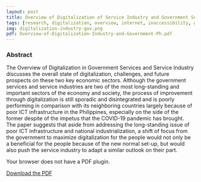 ```yaml
---
layout: post
title: Overview of Digitalization of Service Industry and Government Services in the Philippines
tags: [research, digitalization, overview, internet, inaccessibility, government, services, industry, TNC, TNVS]
img: digitalization-industry-gov.png
pdf: Overview-of-Digitalization-Industry-and-Government-Ph.pdf
---
```


### Abstract

The Overview of Digitalization in Government Services and Service Industry discusses the overall state of digitalization, challenges, and future prospects on these two key economic sectors. Although the government services and service industries are two of the most long-standing and important sectors of the economy and society, the process of improvement through digitalization is still sporadic and disintegrated and is poorly performing in comparison with its neighboring countries largely because of poor ICT infrastructure in the Philippines, especially on the side of the former despite of the impetus that the COVID-19 pandemic has brought. The paper suggests that aside from addressing the long-standing issue of poor ICT infrastructure and national industrialization, a shift of focus from the government to maximize digitalization for the people would not only be a beneficial for the people because of the new normal set-up, but would also push the service industry to adapt a similar outlook on their part.

<!--more-->

<object id="pdf-viewer" data="/assets/pdf/{{ page.pdf }}" type='application/pdf'>
  <div class="content action">
    <p>Your browser does not have a PDF plugin.</p>
    <p><a href="/assets/pdf/{{ page.pdf }}" download>Download the PDF</a></p>
  </div>
</object>
